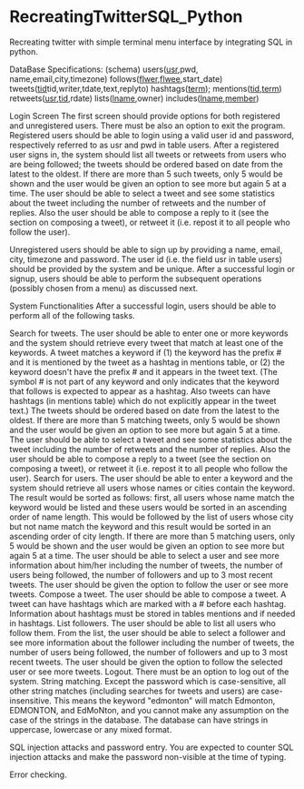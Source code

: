 # RecreatingTwitterSQL_Python
Recreating twitter with simple terminal menu interface by integrating SQL in python.

DataBase Specifications: (schema)
users(<ins>usr</ins>,pwd, name,email,city,timezone)
follows(<ins>flwer</ins>,<ins>flwee</ins>,start_date)
tweets(<ins>tid</ins>tid,writer,tdate,text,replyto)
hashtags(<ins>term</ins>);
mentions(<ins>tid</ins>,<ins>term</ins>)
retweets(<ins>usr</ins>,<ins>tid</ins>,rdate)
lists(<ins>lname</ins>,owner)
includes(<ins>lname</ins>,<ins>member</ins>)

Login Screen
The first screen should provide options for both registered and unregistered users. There must be also an option to exit the program. Registered users should be able to login using a valid user id and password, respectively referred to as usr and pwd in table users. After a registered user signs in, the system should list all tweets or retweets from users who are being followed; the tweets should be ordered based on date from the latest to the oldest. If there are more than 5 such tweets, only 5 would be shown and the user would be given an option to see more but again 5 at a time. The user should be able to select a tweet and see some statistics about the tweet including the number of retweets and the number of replies. Also the user should be able to compose a reply to it (see the section on composing a tweet), or retweet it (i.e. repost it to all people who follow the user).

Unregistered users should be able to sign up by providing a name, email, city, timezone and password. The user id (i.e. the field usr in table users) should be provided by the system and be unique. After a successful login or signup, users should be able to perform the subsequent operations (possibly chosen from a menu) as discussed next.

System Functionalities
After a successful login, users should be able to perform all of the following tasks.

Search for tweets. The user should be able to enter one or more keywords and the system should retrieve every tweet that match at least one of the keywords. A tweet matches a keyword if (1) the keyword has the prefix # and it is mentioned by the tweet as a hashtag in mentions table, or (2) the keyword doesn't have the prefix # and it appears in the tweet text. (The symbol # is not part of any keyword and only indicates that the keyword that follows is expected to appear as a hashtag. Also tweets can have hashtags (in mentions table) which do not explicitly appear in the tweet text.) The tweets should be ordered based on date from the latest to the oldest. If there are more than 5 matching tweets, only 5 would be shown and the user would be given an option to see more but again 5 at a time. The user should be able to select a tweet and see some statistics about the tweet including the number of retweets and the number of replies. Also the user should be able to compose a reply to a tweet (see the section on composing a tweet), or retweet it (i.e. repost it to all people who follow the user).
Search for users. The user should be able to enter a keyword and the system should retrieve all users whose names or cities contain the keyword. The result would be sorted as follows: first, all users whose name match the keyword would be listed and these users would be sorted in an ascending order of name length. This would be followed by the list of users whose city but not name match the keyword and this result would be sorted in an ascending order of city length. If there are more than 5 matching users, only 5 would be shown and the user would be given an option to see more but again 5 at a time. The user should be able to select a user and see more information about him/her including the number of tweets, the number of users being followed, the number of followers and up to 3 most recent tweets. The user should be given the option to follow the user or see more tweets.
Compose a tweet. The user should be able to compose a tweet. A tweet can have hashtags which are marked with a # before each hashtag. Information about hashtags must be stored in tables mentions and if needed in hashtags.
List followers. The user should be able to list all users who follow them. From the list, the user should be able to select a follower and see more information about the follower including the number of tweets, the number of users being followed, the number of followers and up to 3 most recent tweets. The user should be given the option to follow the selected user or see more tweets.
Logout. There must be an option to log out of the system. 
String matching. Except the password which is case-sensitive, all other string matches (including searches for tweets and users) are case-insensitive. This means the keyword "edmonton" will match Edmonton, EDMONTON, and EdMoNton, and you cannot make any assumption on the case of the strings in the database. The database can have strings in uppercase, lowercase or any mixed format.

SQL injection attacks and password entry. You are expected to counter SQL injection attacks and make the password non-visible at the time of typing.

Error checking.
